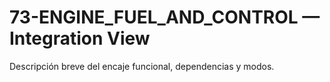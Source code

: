 # 73-ENGINE_FUEL_AND_CONTROL — Integration View
Descripción breve del encaje funcional, dependencias y modos.
